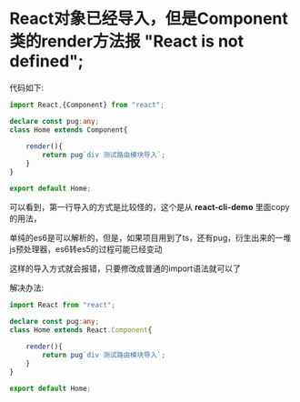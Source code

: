 # React对象已经导入，但是Component类的render方法报 "React is not defined";

代码如下:

``` ts
import React,{Component} from "react";

declare const pug:any;
class Home extends Component{
    
    render(){
        return pug`div 测试路由模块导入`; 
    }
}

export default Home;

```

可以看到，第一行导入的方式是比较怪的，这个是从 **react-cli-demo** 里面copy的用法，

单纯的es6是可以解析的，但是，如果项目用到了ts，还有pug，衍生出来的一堆js预处理器，es6转es5的过程可能已经变动

这样的导入方式就会报错，只要修改成普通的import语法就可以了

解决办法:
``` ts
import React from "react";

declare const pug:any;
class Home extends React.Component{
    
    render(){
        return pug`div 测试路由模块导入`; 
    }
}

export default Home;
```
